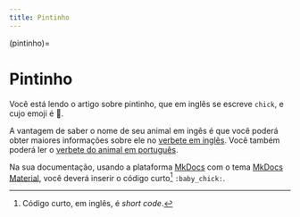 ```yaml
---
title: Pintinho
---
```


(pintinho)=

# Pintinho

Você está lendo o artigo sobre pintinho, que em inglês se escreve 
`chick`, e cujo emoji é 🐤.

A vantagem de saber o nome de seu animal em ingês é que você poderá obter maiores informações sobre ele no [verbete em inglês](wikien:chick). 
Você também poderá ler o [verbete do animal em português](wikipt:pintinho).

Na sua documentação, usando a plataforma [MkDocs](https://www.mkdocs.org/) com o tema [MkDocs Material](https://squidfunk.github.io/mkdocs-material/),
você deverá inserir o código curto[^1] `:baby_chick:`.

[^1]: Código curto, em inglês, é *short code*.
